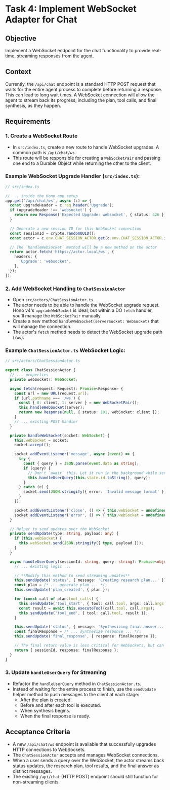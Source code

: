 # Task 4: Implement WebSocket Adapter for Chat

## Objective
Implement a WebSocket endpoint for the chat functionality to provide real-time, streaming responses from the agent.

## Context
Currently, the `/api/chat` endpoint is a standard HTTP POST request that waits for the entire agent process to complete before returning a response. This can lead to long wait times. A WebSocket connection will allow the agent to stream back its progress, including the plan, tool calls, and final synthesis, as they happen.

## Requirements

### 1. Create a WebSocket Route
- In `src/index.ts`, create a new route to handle WebSocket upgrades. A common path is `/api/chat/ws`.
- This route will be responsible for creating a `WebSocketPair` and passing one end to a Durable Object while returning the other to the client.

### Example WebSocket Upgrade Handler (`src/index.ts`):

```typescript
// src/index.ts

// ... inside the Hono app setup
app.get('/api/chat/ws', async (c) => {
  const upgradeHeader = c.req.header('Upgrade');
  if (upgradeHeader !== 'websocket') {
    return new Response('Expected Upgrade: websocket', { status: 426 });
  }

  // Generate a new session ID for this WebSocket connection
  const sessionId = crypto.randomUUID();
  const actor = c.env.CHAT_SESSION_ACTOR.get(c.env.CHAT_SESSION_ACTOR.idFromName(sessionId));

  // The `handleWebSocket` method will be a new method on the actor
  return actor.fetch('https://actor.local/ws', {
    headers: {
      'Upgrade': 'websocket',
    },
  });
});
```

### 2. Add WebSocket Handling to `ChatSessionActor`
- Open `src/actors/ChatSessionActor.ts`.
- The actor needs to be able to handle the WebSocket upgrade request. Hono v4's `upgradeWebSocket` is ideal, but within a DO `fetch` handler, you'll manage the `WebSocketPair` manually.
- Create a new method `handleWebSocket(serverSocket: WebSocket)` that will manage the connection.
- The actor's `fetch` method needs to detect the WebSocket upgrade path (`/ws`).

### Example `ChatSessionActor.ts` WebSocket Logic:

```typescript
// src/actors/ChatSessionActor.ts

export class ChatSessionActor {
  // ... properties
  private webSocket?: WebSocket;

  async fetch(request: Request): Promise<Response> {
    const url = new URL(request.url);
    if (url.pathname === '/ws') {
      const { 0: client, 1: server } = new WebSocketPair();
      this.handleWebSocket(server);
      return new Response(null, { status: 101, webSocket: client });
    }
    // ... existing POST handler
  }

  private handleWebSocket(socket: WebSocket) {
    this.webSocket = socket;
    socket.accept();

    socket.addEventListener('message', async (event) => {
      try {
        const { query } = JSON.parse(event.data as string);
        if (query) {
          // Don't `await` this. Let it run in the background while sending updates.
          this.handleUserQuery(this.state.id.toString(), query);
        }
      } catch (e) {
        socket.send(JSON.stringify({ error: 'Invalid message format' }));
      }
    });

    socket.addEventListener('close', () => { this.webSocket = undefined; });
    socket.addEventListener('error', () => { this.webSocket = undefined; });
  }

  // Helper to send updates over the WebSocket
  private sendUpdate(type: string, payload: any) {
    if (this.webSocket) {
      this.webSocket.send(JSON.stringify({ type, payload }));
    }
  }

  async handleUserQuery(sessionId: string, query: string): Promise<object> {
    // ... existing logic ...

    // **Modify this method to send streaming updates**
    this.sendUpdate('status', { message: 'Creating research plan...' });
    const plan = /* ... generate plan ... */;
    this.sendUpdate('plan_created', { plan });

    for (const call of plan.tool_calls) {
      this.sendUpdate('tool_start', { tool: call.tool, args: call.args });
      const result = await this.executeTool(call.tool, call.args);
      this.sendUpdate('tool_end', { tool: call.tool, result });
    }

    this.sendUpdate('status', { message: 'Synthesizing final answer...' });
    const finalResponse = /* ... synthesize response ... */;
    this.sendUpdate('final_response', { response: finalResponse });

    // The final return value is less critical for WebSockets, but can be used for logging.
    return { sessionId, response: finalResponse };
  }
}
```

### 3. Update `handleUserQuery` for Streaming
- Refactor the `handleUserQuery` method in `ChatSessionActor.ts`.
- Instead of waiting for the entire process to finish, use the `sendUpdate` helper method to push messages to the client at each stage:
    - After the plan is created.
    - Before and after each tool is executed.
    - When synthesis begins.
    - When the final response is ready.

## Acceptance Criteria
- A new `/api/chat/ws` endpoint is available that successfully upgrades HTTP connections to WebSockets.
- The `ChatSessionActor` accepts and manages WebSocket connections.
- When a user sends a query over the WebSocket, the actor streams back status updates, the research plan, tool results, and the final answer as distinct messages.
- The existing `/api/chat` (HTTP POST) endpoint should still function for non-streaming clients.
